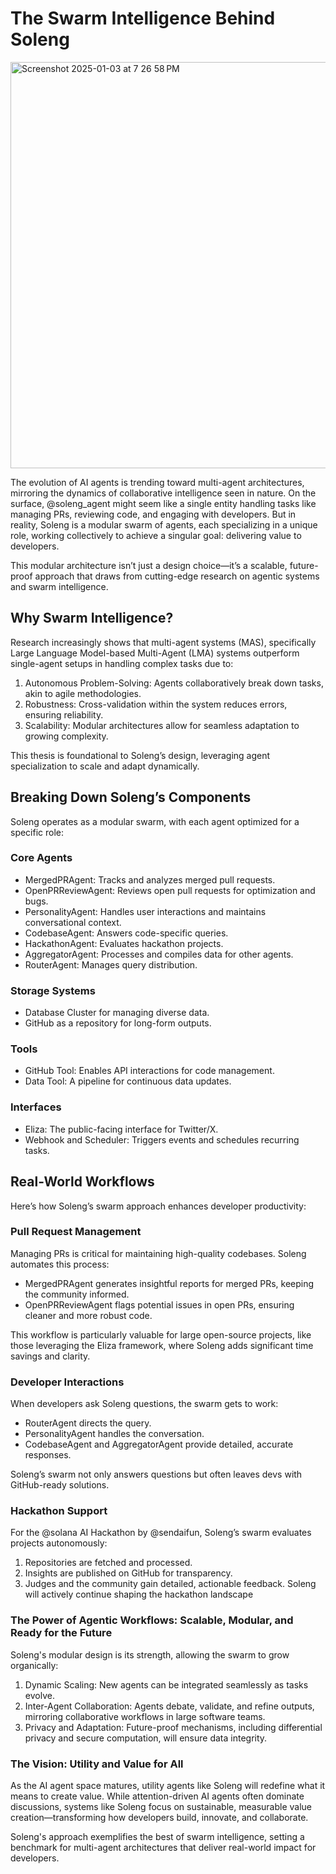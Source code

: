 # The Swarm Intelligence Behind Soleng 

<img width="650" alt="Screenshot 2025-01-03 at 7 26 58 PM" src="https://github.com/user-attachments/assets/cb8f6e7d-15d9-4709-a7e0-b73d583034c8" />



The evolution of AI agents is trending toward multi-agent architectures, mirroring the dynamics of collaborative intelligence seen in nature. On the surface, @soleng_agent might seem like a single entity handling tasks like managing PRs, reviewing code, and engaging with developers. But in reality, Soleng is a modular swarm of agents, each specializing in a unique role, working collectively to achieve a singular goal: delivering value to developers.

This modular architecture isn’t just a design choice—it’s a scalable, future-proof approach that draws from cutting-edge research on agentic systems and swarm intelligence.

## Why Swarm Intelligence?

Research increasingly shows that multi-agent systems (MAS), specifically Large Language Model-based Multi-Agent (LMA) systems outperform single-agent setups in handling complex tasks due to:

1. Autonomous Problem-Solving: Agents collaboratively break down tasks, akin to agile methodologies.
2. Robustness: Cross-validation within the system reduces errors, ensuring reliability.
3. Scalability: Modular architectures allow for seamless adaptation to growing complexity.
 
This thesis is foundational to Soleng’s design, leveraging agent specialization to scale and adapt dynamically.

## Breaking Down Soleng’s Components

Soleng operates as a modular swarm, with each agent optimized for a specific role:

### Core Agents

- MergedPRAgent: Tracks and analyzes merged pull requests.
- OpenPRReviewAgent: Reviews open pull requests for optimization and bugs.
- PersonalityAgent: Handles user interactions and maintains conversational context.
- CodebaseAgent: Answers code-specific queries.
- HackathonAgent: Evaluates hackathon projects.
- AggregatorAgent: Processes and compiles data for other agents.
- RouterAgent: Manages query distribution.


### Storage Systems

- Database Cluster for managing diverse data.
- GitHub as a repository for long-form outputs.

  
### Tools
- GitHub Tool: Enables API interactions for code management.
- Data Tool: A pipeline for continuous data updates.

  
### Interfaces
- Eliza: The public-facing interface for Twitter/X.
- Webhook and Scheduler: Triggers events and schedules recurring tasks.


## Real-World Workflows

Here’s how Soleng’s swarm approach enhances developer productivity:

### Pull Request Management

Managing PRs is critical for maintaining high-quality codebases. Soleng automates this process:
- MergedPRAgent generates insightful reports for merged PRs, keeping the community informed.
- OpenPRReviewAgent flags potential issues in open PRs, ensuring cleaner and more robust code.

This workflow is particularly valuable for large open-source projects, like those leveraging the Eliza framework, where Soleng adds significant time savings and clarity.

### Developer Interactions

When developers ask Soleng questions, the swarm gets to work:
- RouterAgent directs the query.
- PersonalityAgent handles the conversation.
- CodebaseAgent and AggregatorAgent provide detailed, accurate responses.

Soleng’s swarm not only answers questions but often leaves devs with GitHub-ready solutions.

### Hackathon Support
For the @solana AI Hackathon by @sendaifun, Soleng’s swarm evaluates projects autonomously:
1. Repositories are fetched and processed.
2. Insights are published on GitHub for transparency.
3. Judges and the community gain detailed, actionable feedback.
Soleng will actively continue shaping the hackathon landscape

### The Power of Agentic Workflows: Scalable, Modular, and Ready for the Future
Soleng's modular design is its strength, allowing the swarm to grow organically:
1. Dynamic Scaling: New agents can be integrated seamlessly as tasks evolve.
2. Inter-Agent Collaboration: Agents debate, validate, and refine outputs, mirroring collaborative workflows in large software teams.
3. Privacy and Adaptation: Future-proof mechanisms, including differential privacy and secure computation, will ensure data integrity.

### The Vision: Utility and Value for All
As the AI agent space matures, utility agents like Soleng will redefine what it means to create value. While attention-driven AI agents often dominate discussions, systems like Soleng focus on sustainable, measurable value creation—transforming how developers build, innovate, and collaborate.

Soleng's approach exemplifies the best of swarm intelligence, setting a benchmark for multi-agent architectures that deliver real-world impact for developers.

